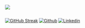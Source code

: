<p>
    <img src="https://github-readme-stats.vercel.app/api/top-langs/?username=yumingchangsabodota&layout=compact&langs_count=4&card_width=245&theme=dark" />
</p>

<h2></h2>

[![GitHub Streak](https://streak-stats.demolab.com?user=yumingchangsabodota&theme=vue-dark)](https://git.io/streak-stats)
[![Github](https://img.shields.io/badge/-Github-000?style=for-the-badge&logo=Github&logoColor=white)](https://github.com/yumingchangsabodota)
[![Linkedin](https://img.shields.io/badge/-LinkedIn-blue?style=for-the-badge&logo=Linkedin&logoColor=white)](https://www.linkedin.com/in/yu-ming-%EF%BC%88ziv-chang-006417b3/)
